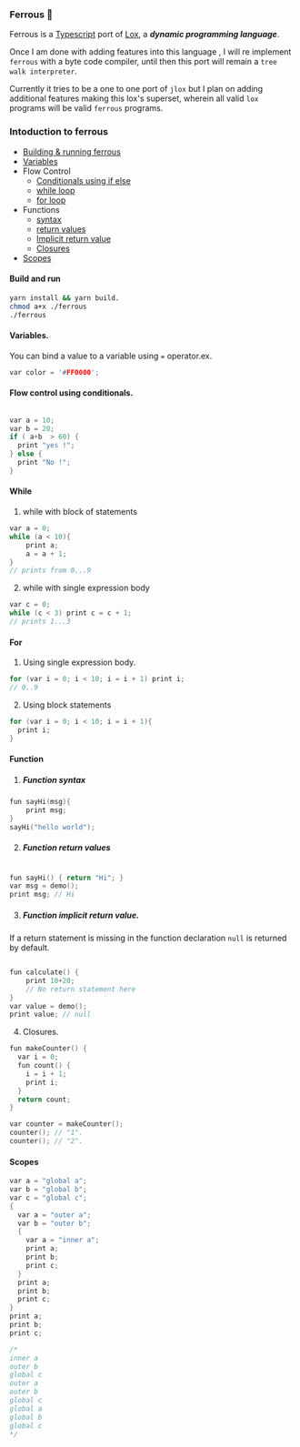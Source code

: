 ### Ferrous 🧪
Ferrous is a [Typescript](https://www.typescriptlang.org/) port  of [Lox](http://www.craftinginterpreters.com/the-lox-language.html), a ***dynamic programming language***.

Once I am done with adding  features into this language , I will re implement `ferrous` with a byte code compiler, until then this port  will remain a `tree walk interpreter`.

Currently it tries to be a one to one port of `jlox` but I plan on adding additional features making this lox's superset, wherein all valid `lox` programs will be  valid `ferrous` programs.


### Intoduction to ferrous

- [Building & running ferrous](#build-and-run)       
- [Variables](#variables)
- Flow Control
  * [Conditionals using if else](#flow-control-using-conditionals)  
  * [while loop](#while)
  * [for loop](#for)
- Functions
  * [syntax](#function)
  * [return values](#function-return-values)
  * [Implicit return value](#function-implicit-return-value)
  * [Closures](#closures)
- [Scopes](#scopes)     





#### Build and run
```sh
yarn install && yarn build.   
chmod a+x ./ferrous
./ferrous
```


#### Variables.         

You can bind a value to a variable using `=` operator.ex.
```C
var color = '#FF0000';
```
#### Flow control using conditionals.
```C

var a = 10;
var b = 20;
if ( a+b  > 60) {
  print "yes !";
} else {
  print "No !";
}
```

#### While
1. while with block of statements
```C
var a = 0;
while (a < 10){
    print a;
    a = a + 1;
}
// prints from 0...9

```
2. while with single expression body

```C
var c = 0;
while (c < 3) print c = c + 1;
// prints 1...3
```

#### For
1. Using single expression body.
```C
for (var i = 0; i < 10; i = i + 1) print i;
// 0..9
```

2. Using block statements
```C
for (var i = 0; i < 10; i = i + 1){
  print i;
}
```

#### Function

1. ##### Function syntax
```C
fun sayHi(msg){
    print msg;
}
sayHi("hello world");
```

2. ##### Function return values
```C

fun sayHi() { return "Hi"; }
var msg = demo();
print msg; // Hi
```

3. ##### Function implicit return value.
If a return statement is missing in the function declaration `null` is returned by default.
```C

fun calculate() {
    print 10+20;
    // No return statement here
}
var value = demo();
print value; // null
```

4. Closures.
```C
fun makeCounter() {
  var i = 0;
  fun count() {
    i = i + 1;
    print i;
  }
  return count;
}

var counter = makeCounter();
counter(); // "1".
counter(); // "2".
```

#### Scopes
```C
var a = "global a";
var b = "global b";
var c = "global c";
{
  var a = "outer a";
  var b = "outer b";
  {
    var a = "inner a";
    print a;
    print b;
    print c;
  }
  print a;
  print b;
  print c;
}
print a;
print b;
print c;

/*
inner a
outer b
global c
outer a
outer b
global c
global a
global b
global c
*/

```
